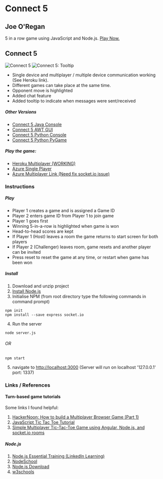 # Connect 5
## Joe O'Regan

5 in a row game using JavaScript and Node.js. [Play Now.](https://connect5-jor.herokuapp.com/)

## Connect 5

![Connect 5](https://raw.githubusercontent.com/joeaoregan/Connect5-JS/master/Screenshots/screenshot1.png "Connect 5")
![Connect 5: Tooltip](https://raw.githubusercontent.com/joeaoregan/Connect5-JS/master/Screenshots/screenshot2tooltip.png "Connect 5: Tooltip")

* Single device and multiplayer / multiple device communication working (See Heroku link).
* Different games can take place at the same time.
* Opponent move is highlighted
* Added chat feature
* Added tooltip to indicate when messages were sent/received

##### Other Versions

* [Connect 5 Java Console](https://github.com/joeaoregan/Java-AppsAndTutorials/tree/master/Connect5/src/jor/con5/text)
* [Connect 5 AWT GUI](https://github.com/joeaoregan/Java-AppsAndTutorials/tree/master/Connect5/src/jor/con5/gui)
* [Connect 5 Python Console](https://github.com/joeaoregan/Python-GamesAndTutorials/tree/master/Connect5-Console)
* [Connect 5 Python PyGame](https://github.com/joeaoregan/Python-GamesAndTutorials/tree/master/Connect5-GUI)

##### Play the game:
* [Heroku Multiplayer (WORKING)](https://connect5-jor.herokuapp.com/)
* [Azure Single Player](http://test2-k00203642.azurewebsites.net/)
* [Azure Multiplayer Link (Need fix socket.io issue)](http://connect5-jor.azurewebsites.net/)

### Instructions

##### Play

* Player 1 creates a game and is assigned a Game ID
* Player 2 enters game ID from Player 1 to join game
* Player 1 goes first
* Winning 5-in-a-row is highlighted when game is won
* Head-to-head scores are kept
* If Player 1 (Host) leaves a room the game returns to start screen for both players
* If Player 2 (Challenger) leaves room, game resets and another player can be invited
* Press reset to reset the game at any time, or restart when game has been won

##### Install

1. Download and unzip project
2. [Install Node.js](https://nodejs.org/en/)
3. Initialise NPM (from root directory type the following commands in command prompt)
```
npm init
npm install --save express socket.io
```
4. Run the server
```
node server.js
```
###### OR
```
npm start
```
5. navigate to [http://localhost:3000](http://localhost:1337) (Server will run on localhost '127.0.0.1' port: 1337)


### Links / References


#### Turn-based game tutorials

Some links I found helpful:

1. [HackerNoon: How to build a Multiplayer Browser Game (Part 1)](https://hackernoon.com/how-to-build-a-multiplayer-browser-game-4a793818c29b)
2. [JavaScript Tic Tac Toe Tutorial](https://www.youtube.com/watch?v=P2TcQ3h0ipQ)
3. [Simple Multiplayer Tic-Tac-Toe Game using Angular, Node.js, and socket.io rooms](http://www.codershood.info/2018/01/07/building-dead-simple-multiplayer-tic-tac-toe-game-using-angular-nodejs-socket-io-rooms-part-1/)

##### Node.js

1. [Node.js Essential Training (LinkedIn Learning)](https://www.linkedin.com/learning/node-js-essential-training/welcome)
2. [NodeSchool](https://nodeschool.io/#workshoppers)
3. [Node.js Download](https://nodejs.org/en/)
4. [w3schools](https://www.w3schools.com/nodejs/)